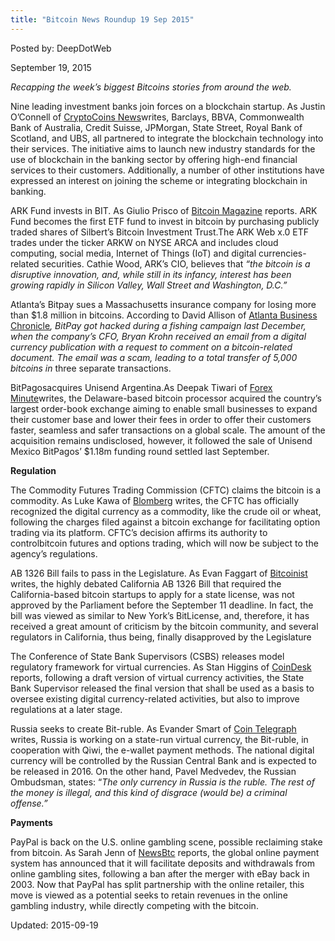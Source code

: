 ```yaml
---
title: "Bitcoin News Roundup 19 Sep 2015"
---
```


Posted by: DeepDotWeb 

<span>September 19, 2015</span>





<p><em>Recapping the week&#8217;s biggest Bitcoins stories from around the web.</em></p>
<p>Nine leading investment banks join forces on a blockchain startup. As Justin O’Connell of <a href="https://www.cryptocoinsnews.com/nine-major-banks-partner-block-chain-initiative/">CryptoCoins News</a>writes, Barclays, BBVA, Commonwealth Bank of Australia, Credit Suisse, JPMorgan, State Street, Royal Bank of Scotland, and UBS, all partnered to integrate the blockchain technology into their services. The initiative aims to launch new industry standards for the use of blockchain in the banking sector by offering high-end financial services to their customers. Additionally, a number of other institutions have expressed an interest on joining the scheme or integrating blockchain in banking.</p>
<p>ARK Fund invests in BIT. As Giulio Prisco of <a href="https://bitcoinmagazine.com/21956/wall-steet-interest-bitcoin-grows-ark-fund-investing-silberts-bitcoin-investment-trust/">Bitcoin Magazine</a> reports. ARK Fund becomes the first ETF fund to invest in bitcoin by purchasing publicly traded shares of Silbert’s Bitcoin Investment Trust.The ARK Web x.0 ETF trades under the ticker ARKW on NYSE ARCA and includes cloud computing, social media, Internet of Things (IoT) and digital currencies-related securities. Cathie Wood, ARK’s CIO, believes that <em>“the bitcoin is a disruptive innovation, and, while still in its infancy, interest has been growing rapidly in Silicon Valley, Wall Street and Washington, D.C.”</em></p>
<p>Atlanta&#8217;s Bitpay sues a Massachusetts insurance company for losing more than $1.8 million in bitcoins. According to David Allison of <a href="http://www.bizjournals.com/atlanta/blog/atlantech/2015/09/atlantas-bitpay-got-hacked-for-1-8-million-in.html">Atlanta Business Chronicle</a><em>, BitPay got hacked during a fishing campaign last December, when the company’s CFO, Bryan Krohn received an email from a digital currency publication with a request to comment on a bitcoin-related document. The email was a scam, leading to a total transfer of 5,000 bitcoins in </em>three separate transactions.</p>
<p>BitPagosacquires Unisend Argentina.As Deepak Tiwari of <a href="http://www.forexminute.com/bitcoin/bitpagos-acquires-unisend-argentina-for-an-undisclosed-amount-62719">Forex Minute</a>writes, the Delaware-based bitcoin processor acquired the country’s largest order-book exchange aiming to enable small businesses to expand their customer base and lower their fees in order to offer their customers faster, seamless and safer transactions on a global scale. The amount of the acquisition remains undisclosed, however, it followed the sale of Unisend Mexico BitPagos’ $1.18m funding round settled last September.</p>
<p><strong>Regulation</strong></p>
<p>The Commodity Futures Trading Commission (CFTC) claims the bitcoin is a commodity. As Luke Kawa of <a href="http://www.bloomberg.com/news/articles/2015-09-17/bitcoin-is-officially-a-commodity-according-to-u-s-regulator">Blomberg</a> writes, the CFTC has officially recognized the digital currency as a commodity, like the crude oil or wheat, following the charges filed against a bitcoin exchange for facilitating option trading via its platform. CFTC’s decision affirms its authority to controlbitcoin futures and options trading, which will now be subject to the agency&#8217;s regulations.</p>
<p>AB 1326 Bill fails to pass in the Legislature. As Evan Faggart of <a href="http://bitcoinist.net/california-bitcoin-bill-dies-legislature/">Bitcoinist</a> writes, the highly debated California AB 1326 Bill that required the California-based bitcoin startups to apply for a state license, was not approved by the Parliament before the September 11 deadline. In fact, the bill was viewed as similar to New York’s BitLicense, and, therefore, it has received a great amount of criticism by the bitcoin community, and several regulators in California, thus being, finally disapproved by the Legislature</p>
<p>The Conference of State Bank Supervisors (CSBS) releases model regulatory framework for virtual currencies. As Stan Higgins of <a href="http://www.coindesk.com/us-state-bank-supervisors-publish-final-model-regulation/">CoinDesk</a> reports, following a draft version of virtual currency activities, the State Bank Supervisor released the final version that shall be used as a basis to oversee existing digital currency-related activities, but also to improve regulations at a later stage.</p>
<p>Russia seeks to create Bit-ruble. As Evander Smart of <a href="http://cointelegraph.com/news/115302/russia-to-create-bitruble-a-state-run-digital-currency-for-2016">Coin Telegraph</a> writes, Russia is working on a state-run virtual currency, the Bit-ruble, in cooperation with Qiwi, the e-wallet payment methods. The national digital currency will be controlled by the Russian Central Bank and is expected to be released in 2016. On the other hand, Pavel Medvedev, the Russian Ombudsman, states: “<em>The only currency in Russia is the ruble. The rest of the money is illegal, and this kind of disgrace (would be) a criminal offense.”</em></p>
<p><strong>Payments</strong></p>
<p>PayPal is back on the U.S. online gambling scene, possible reclaiming stake from bitcoin. As Sarah Jenn of <a href="http://www.newsbtc.com/2015/09/16/paypal-to-reclaim-stake-in-us-online-gambling-from-bitcoin/">NewsBtc</a> reports, the global online payment system has announced that it will facilitate deposits and withdrawals from online gambling sites, following a ban after the merger with eBay back in 2003. Now that PayPal has split partnership with the online retailer, this move is viewed as a potential seeks to retain revenues in the online gambling industry, while directly competing with the bitcoin.</p>

Updated: 2015-09-19
